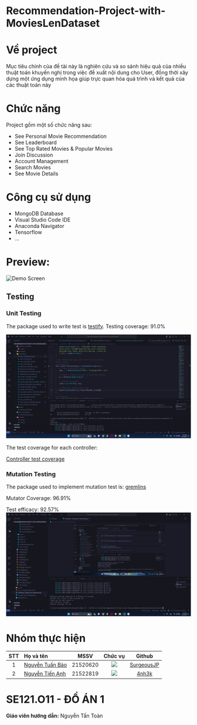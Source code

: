 # Recommendation-Project-with-MoviesLenDataset

# Về project
Mục tiêu chính của đề tài này là nghiên cứu và so sánh hiệu quả của nhiều thuật toán khuyến nghị trong việc đề xuất nội dung cho User, đồng thời xây dựng một ứng dụng minh họa giúp trực quan hóa quá trình và kết quả của các thuật toán này

# Chức năng
Project gồm một số chức năng sau:<br>
- See Personal Movie Recommendation
- See Leaderboard
- See Top Rated Movies & Popular Movies
- Join Discussion
- Account Management
- Search Movies
- See Movie Details

# Công cụ sử dụng
- MongoDB Database
- Visual Studio Code IDE
- Anaconda Navigator
- Tensorflow
- ...

# Preview:
<img src="https://raw.githubusercontent.com/SurgeousJP/GearshopApp/main/Demo_Screen.png" alt="Demo Screen" width="98" height="200" />

## Testing

### Unit Testing
The package used to write test is [testify](https://github.com/stretchr/testify).
Testing coverage: 91.0% 

![Overall testing coverage](Overall_Test_Coverage.png)


The test coverage for each controller:

[Controller test coverage](Go_Coverage_Report.html)

### Mutation Testing
The package used to implement mutation test is: [gremlins](https://github.com/go-gremlins/gremlins)


Mutator Coverage: 96.91%


Test efficacy: 92.57%
![Mutation testing result](Mutation_Testing_for_Backend.png)

# Nhóm thực hiện
|STT|Họ và tên          |MSSV       |Chức vụ   |Github|
|:-:|:------------------|:---------:|:--------:|:-----------:|
| 1	|[Nguyễn Tuấn Bảo](mailto:21520620@gm.uit.edu.vn)	| 21520620	| ![](https://img.shields.io/badge/-Member-blue)  |[SurgeousJP](https://github.com/SurgeousJP)|
| 2	|[Nguyễn Tiến Anh](mailto:21520579@gm.uit.edu.vn)	| 21522819	| ![](https://img.shields.io/badge/-Member-blue)  |[4nh3k](https://github.com/4nh3k)|

# SE121.O11 - ĐỒ ÁN 1
**Giáo viên hướng dẫn:** Nguyễn Tấn Toàn
